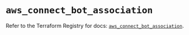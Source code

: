 # `aws_connect_bot_association`

Refer to the Terraform Registry for docs: [`aws_connect_bot_association`](https://registry.terraform.io/providers/hashicorp/aws/5.97.0/docs/resources/connect_bot_association).
